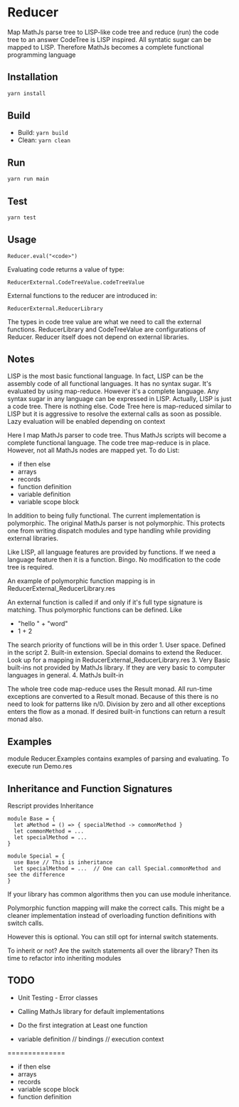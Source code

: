 # Reducer

Map MathJs parse tree to LISP-like code tree and reduce (run) the code tree to an answer
CodeTree is LISP inspired. All syntatic sugar can be mapped to LISP. Therefore MathJs becomes a complete functional programming language

## Installation

```sh
yarn install
```

## Build

-   Build: `yarn build`
-   Clean: `yarn clean`

## Run

```sh
yarn run main
```

## Test

```sh
yarn test
```

## Usage

```res
Reducer.eval("<code>")
```

Evaluating code returns a value of type:
```res
ReducerExternal.CodeTreeValue.codeTreeValue
```

External functions to the reducer are introduced in:

```res
ReducerExternal.ReducerLibrary
```

The types in code tree value are what we need to call the external functions.
  ReducerLibrary and CodeTreeValue are configurations of Reducer.
  Reducer itself does not depend on external libraries.

## Notes

LISP is the most basic functional language. In fact, LISP can be the assembly code of all functional languages. It has no syntax sugar. It's evaluated by using map-reduce. However it's a complete language. Any syntax sugar in any language can be expressed in LISP. Actually, LISP is just a code tree. There is nothing else. Code Tree here is map-reduced similar to LISP but it is aggressive to resolve the external calls as soon as possible. Lazy evaluation will be enabled depending on context

Here I map MathJs parser to code tree. Thus MathJs scripts will become a complete functional language. The code tree map-reduce is in place. However, not all MathJs nodes are mapped yet. To do List:

-   if then else
-   arrays
-   records
-   function definition
-   variable definition
-   variable scope block

In addition to being fully functional. The current implementation is polymorphic. The original MathJs parser is not polymorphic. This protects one from writing dispatch modules and type handling while providing external libraries.

Like LISP, all language features are provided by functions. If we need a language feature then it is a function. Bingo. No modification to the code tree is required.

An example of polymorphic function mapping is in ReducerExternal_ReducerLibrary.res

An external function is called if and only if it's full type signature is matching. Thus polymorphic functions can be defined. Like

-   "hello " + "word"
-   1 + 2

The search priority of functions will be in this order
1\. User space. Defined in the script
2\. Built-in extension. Special domains to extend the Reducer. Look up for a mapping in ReducerExternal_ReducerLibrary.res
3\. Very Basic built-ins not provided by MathJs library. If they are very basic to computer languages in general.
4\. MathJs built-in

The whole tree code map-reduce uses the Result monad. All run-time exceptions are converted to a Result monad. Because of this there is no need to look for patterns like n/0. Division by zero and all other exceptions enters the flow as a monad. If desired built-in functions can return a result monad also.

## Examples

module Reducer.Examples contains examples of parsing and evaluating. To execute run Demo.res

## Inheritance and Function Signatures

Rescript provides Inheritance
```res
module Base = {
  let aMethod = () => { specialMethod -> commonMethod }
  let commonMethod = ...
  let specialMethod = ...
}

module Special = {
  use Base // This is inheritance
  let specialMethod = ...  // One can call Special.commonMethod and see the difference
}
```

If your library has common algorithms then you can use module inheritance.

Polymorphic function mapping will make the correct calls. This might be a cleaner implementation instead of overloading function definitions with switch calls.

However this is optional. You can still opt for internal switch statements.

To inherit or not? Are the switch statements all over the library? Then its time to refactor into inheriting modules

## TODO

-   Unit Testing - Error classes
-   Calling MathJs library for default implementations
-   Do the first integration at Least one function

-   variable definition // bindings // execution context

==============

-   if then else
-   arrays
-   records
-   variable scope block
-   function definition
